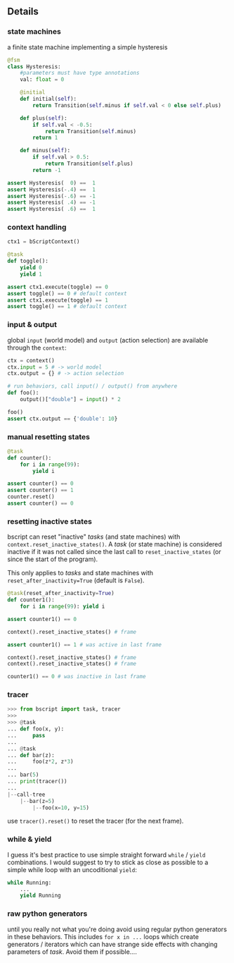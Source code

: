## Details


### state machines

a finite state machine implementing a simple hysteresis

```python
@fsm
class Hysteresis:
    #parameters must have type annotations
    val: float = 0

    @initial
    def initial(self):
        return Transition(self.minus if self.val < 0 else self.plus)

    def plus(self):
        if self.val < -0.5:
            return Transition(self.minus)
        return 1

    def minus(self):
        if self.val > 0.5:
            return Transition(self.plus)
        return -1

assert Hysteresis(  0) ==  1
assert Hysteresis(-.4) ==  1
assert Hysteresis(-.6) == -1
assert Hysteresis( .4) == -1
assert Hysteresis( .6) ==  1
```


### context handling

```python
ctx1 = bScriptContext()

@task
def toggle():
    yield 0
    yield 1

assert ctx1.execute(toggle) == 0
assert toggle() == 0 # default context
assert ctx1.execute(toggle) == 1
assert toggle() == 1 # default context
```


### input & output

global `input` (world model) and `output` (action selection) are available through the `context`:

```python
ctx = context()
ctx.input = 5 # -> world model
ctx.output = {} # -> action selection

# run behaviors, call input() / output() from anywhere
def foo():
    output()["double"] = input() * 2

foo()
assert ctx.output == {'double': 10}
```


### manual resetting states

```python
@task
def counter():
    for i in range(99):
        yield i

assert counter() == 0
assert counter() == 1
counter.reset()
assert counter() == 0
```


### resetting inactive states

bscript can reset "inactive" _tasks_ (and state machines) with
`context.reset_inactive_states()`. A _task_ (or state machine) is
considered inactive if it was not called since the last call to
`reset_inactive_states` (or since the start of the program).

This only applies to _tasks_ and state machines with
`reset_after_inactivity=True` (default is `False`).

```python
@task(reset_after_inactivity=True)
def counter1():
    for i in range(99): yield i

assert counter1() == 0

context().reset_inactive_states() # frame

assert counter1() == 1 # was active in last frame

context().reset_inactive_states() # frame
context().reset_inactive_states() # frame

counter1() == 0 # was inactive in last frame
```

### tracer

```python
>>> from bscript import task, tracer
>>>
>>> @task
... def foo(x, y):
...     pass
...
... @task
... def bar(z):
...     foo(z*2, z*3)
...
... bar(5)
... print(tracer())
...
|--call-tree
    |--bar(z=5)
        |--foo(x=10, y=15)
```

use `tracer().reset()` to reset the tracer (for the next frame).


### while & yield

I guess it's best practice to use simple straight forward `while` / `yield`
combinations. I would suggest to try to stick as close as possible to a simple
while loop with an uncoditional `yield`:

```python
while Running:
    ...
    yield Running
```


### raw python generators

until you really not what you're doing avoid using regular python generators in
these behaviors. This includes `for x in ...` loops which create generators /
iterators which can have strange side effects with changing parameters of
_task_. Avoid them if possible....
